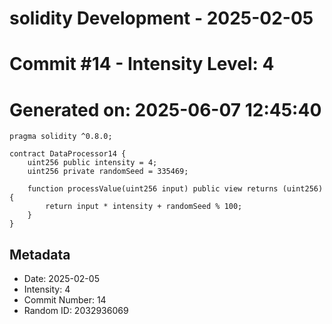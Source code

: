 ﻿# solidity Development - 2025-02-05
# Commit #14 - Intensity Level: 4
# Generated on: 2025-06-07 12:45:40
```solidity
pragma solidity ^0.8.0;

contract DataProcessor14 {
    uint256 public intensity = 4;
    uint256 private randomSeed = 335469;

    function processValue(uint256 input) public view returns (uint256) {
        return input * intensity + randomSeed % 100;
    }
}
```
## Metadata
- Date: 2025-02-05
- Intensity: 4
- Commit Number: 14
- Random ID: 2032936069
